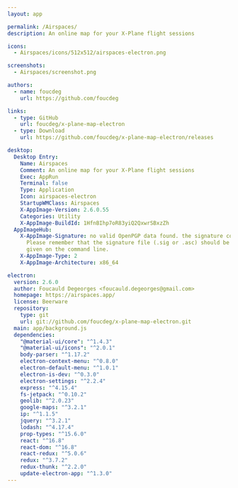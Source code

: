 ```yaml
---
layout: app

permalink: /Airspaces/
description: An online map for your X-Plane flight sessions

icons:
  - Airspaces/icons/512x512/airspaces-electron.png

screenshots:
  - Airspaces/screenshot.png

authors:
  - name: foucdeg
    url: https://github.com/foucdeg

links:
  - type: GitHub
    url: foucdeg/x-plane-map-electron
  - type: Download
    url: https://github.com/foucdeg/x-plane-map-electron/releases

desktop:
  Desktop Entry:
    Name: Airspaces
    Comment: An online map for your X-Plane flight sessions
    Exec: AppRun
    Terminal: false
    Type: Application
    Icon: airspaces-electron
    StartupWMClass: Airspaces
    X-AppImage-Version: 2.6.0.55
    Categories: Utility
    X-AppImage-BuildId: 1HfnBIhp7oR83yiQ2QxwrSBxzZh
  AppImageHub:
    X-AppImage-Signature: no valid OpenPGP data found. the signature could not be verified.
      Please remember that the signature file (.sig or .asc) should be the first file
      given on the command line.
    X-AppImage-Type: 2
    X-AppImage-Architecture: x86_64

electron:
  version: 2.6.0
  author: Foucauld Degeorges <foucauld.degeorges@gmail.com>
  homepage: https://airspaces.app/
  license: Beerware
  repository:
    type: git
    url: git://github.com/foucdeg/x-plane-map-electron.git
  main: app/background.js
  dependencies:
    "@material-ui/core": "^1.4.3"
    "@material-ui/icons": "^2.0.1"
    body-parser: "^1.17.2"
    electron-context-menu: "^0.8.0"
    electron-default-menu: "^1.0.1"
    electron-is-dev: "^0.3.0"
    electron-settings: "^2.2.4"
    express: "^4.15.4"
    fs-jetpack: "^0.10.2"
    geolib: "^2.0.23"
    google-maps: "^3.2.1"
    ip: "^1.1.5"
    jquery: "^3.2.1"
    lodash: "^4.17.4"
    prop-types: "^15.6.0"
    react: "^16.8"
    react-dom: "^16.8"
    react-redux: "^5.0.6"
    redux: "^3.7.2"
    redux-thunk: "^2.2.0"
    update-electron-app: "^1.3.0"
---
```

